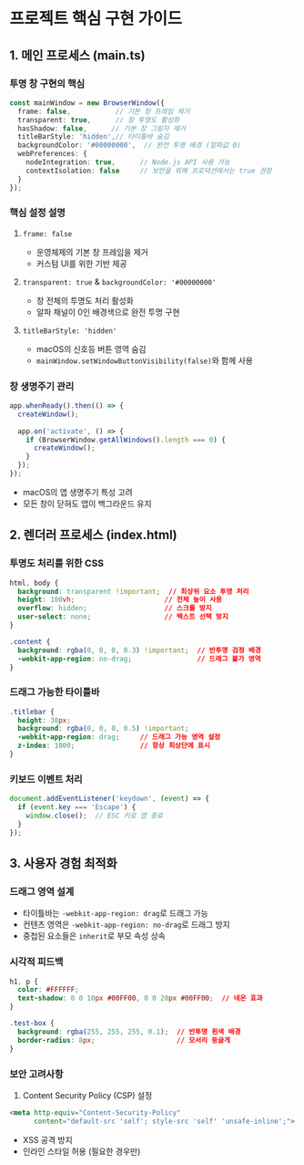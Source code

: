 # 프로젝트 핵심 구현 가이드

## 1. 메인 프로세스 (main.ts)

### 투명 창 구현의 핵심
```typescript
const mainWindow = new BrowserWindow({
  frame: false,           // 기본 창 프레임 제거
  transparent: true,      // 창 투명도 활성화
  hasShadow: false,      // 기본 창 그림자 제거
  titleBarStyle: 'hidden',// 타이틀바 숨김
  backgroundColor: '#00000000',  // 완전 투명 배경 (알파값 0)
  webPreferences: {
    nodeIntegration: true,      // Node.js API 사용 가능
    contextIsolation: false     // 보안을 위해 프로덕션에서는 true 권장
  }
});
```

### 핵심 설정 설명
1. `frame: false`
   - 운영체제의 기본 창 프레임을 제거
   - 커스텀 UI를 위한 기반 제공

2. `transparent: true` & `backgroundColor: '#00000000'`
   - 창 전체의 투명도 처리 활성화
   - 알파 채널이 0인 배경색으로 완전 투명 구현

3. `titleBarStyle: 'hidden'`
   - macOS의 신호등 버튼 영역 숨김
   - `mainWindow.setWindowButtonVisibility(false)`와 함께 사용

### 창 생명주기 관리
```typescript
app.whenReady().then(() => {
  createWindow();
  
  app.on('activate', () => {
    if (BrowserWindow.getAllWindows().length === 0) {
      createWindow();
    }
  });
});
```
- macOS의 앱 생명주기 특성 고려
- 모든 창이 닫혀도 앱이 백그라운드 유지

## 2. 렌더러 프로세스 (index.html)

### 투명도 처리를 위한 CSS
```css
html, body {
  background: transparent !important;  // 최상위 요소 투명 처리
  height: 100vh;                      // 전체 높이 사용
  overflow: hidden;                   // 스크롤 방지
  user-select: none;                  // 텍스트 선택 방지
}

.content {
  background: rgba(0, 0, 0, 0.3) !important;  // 반투명 검정 배경
  -webkit-app-region: no-drag;                // 드래그 불가 영역
}
```

### 드래그 가능한 타이틀바
```css
.titlebar {
  height: 38px;
  background: rgba(0, 0, 0, 0.5) !important;
  -webkit-app-region: drag;     // 드래그 가능 영역 설정
  z-index: 1000;                // 항상 최상단에 표시
}
```

### 키보드 이벤트 처리
```javascript
document.addEventListener('keydown', (event) => {
  if (event.key === 'Escape') {
    window.close();  // ESC 키로 앱 종료
  }
});
```

## 3. 사용자 경험 최적화

### 드래그 영역 설계
- 타이틀바는 `-webkit-app-region: drag`로 드래그 가능
- 컨텐츠 영역은 `-webkit-app-region: no-drag`로 드래그 방지
- 중첩된 요소들은 `inherit`로 부모 속성 상속

### 시각적 피드백
```css
h1, p {
  color: #FFFFFF;
  text-shadow: 0 0 10px #00FF00, 0 0 20px #00FF00;  // 네온 효과
}

.test-box {
  background: rgba(255, 255, 255, 0.1);  // 반투명 흰색 배경
  border-radius: 8px;                    // 모서리 둥글게
}
```

### 보안 고려사항
1. Content Security Policy (CSP) 설정
```html
<meta http-equiv="Content-Security-Policy" 
      content="default-src 'self'; style-src 'self' 'unsafe-inline';">
```
- XSS 공격 방지
- 인라인 스타일 허용 (필요한 경우만)
